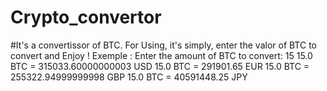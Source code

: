 # Crypto_convertor
#It's a convertissor of BTC. For Using, it's simply, enter the valor of BTC to convert and Enjoy !
Exemple : 
Enter the amount of BTC to convert:  15
15.0 BTC = 315033.60000000003 USD
15.0 BTC = 291901.65 EUR
15.0 BTC = 255322.94999999998 GBP
15.0 BTC = 40591448.25 JPY
